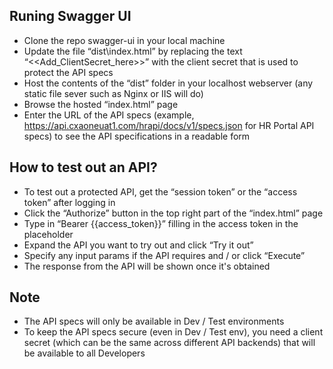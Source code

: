 ## Runing Swagger UI

* Clone the repo swagger-ui in your local machine
* Update the file “dist\index.html” by replacing the text “<<Add_ClientSecret_here>>” with the client secret that is used to protect the API specs
* Host the contents of the “dist” folder in your localhost webserver (any static file sever such as Nginx or IIS will do)
* Browse the hosted “index.html” page
* Enter the URL of the API specs (example, https://api.cxaoneuat1.com/hrapi/docs/v1/specs.json for HR Portal API specs) to see the API specifications in a readable form

## How to test out an API?

* To test out a protected API, get the “session token” or the “access token” after logging in
* Click the “Authorize” button in the top right part of the “index.html” page
* Type in “Bearer {{access_token}}” filling in the access token in the placeholder
* Expand the API you want to try out and click “Try it out”
* Specify any input params if the API requires and / or click “Execute”
* The response from the API will be shown once it's obtained

## Note
* The API specs will only be available in Dev / Test environments
* To keep the API specs secure (even in Dev / Test env), you need a client secret (which can be the same across different API backends) that will be available to all Developers

